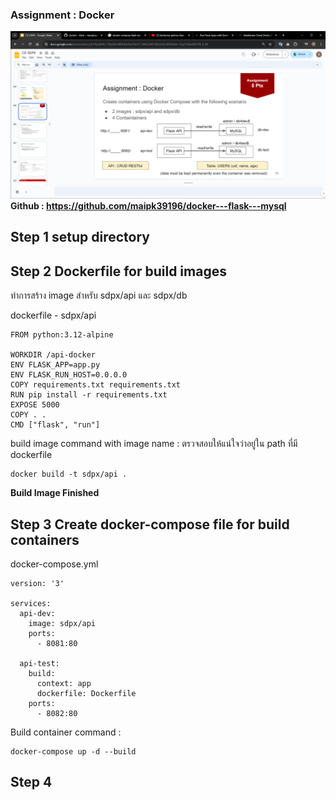 ### Assignment : Docker 
![alt text](img1.png)
**Github : https://github.com/maipk39196/docker---flask---mysql**

## **Step 1 setup directory**

## **Step 2 Dockerfile for build images**
ทำการสร้าง image สำหรับ sdpx/api และ sdpx/db  

dockerfile - sdpx/api
```
FROM python:3.12-alpine

WORKDIR /api-docker
ENV FLASK_APP=app.py
ENV FLASK_RUN_HOST=0.0.0.0
COPY requirements.txt requirements.txt
RUN pip install -r requirements.txt
EXPOSE 5000
COPY . .
CMD ["flask", "run"]
```
build image command with image name : ตรวจสอบให้แน่ใจว่าอยู่ใน path ที่มี dockerfile
```
docker build -t sdpx/api .
```
**Build Image Finished**
## **Step 3 Create docker-compose file for build containers**
docker-compose.yml
```
version: '3'

services:
  api-dev:
    image: sdpx/api
    ports:
      - 8081:80

  api-test:
    build: 
      context: app
      dockerfile: Dockerfile
    ports:
      - 8082:80
```
Build container command :
```
docker-compose up -d --build
```
## **Step 4**
